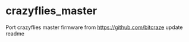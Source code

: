 crazyflies_master
=================

Port crazyflies master firmware from https://github.com/bitcraze
update readme
